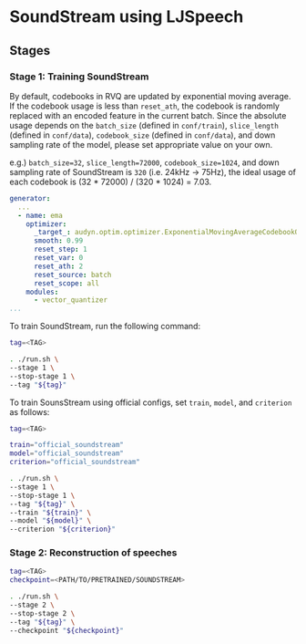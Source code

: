 # SoundStream using LJSpeech

## Stages

### Stage 1: Training SoundStream

By default, codebooks in RVQ are updated by exponential moving average.
If the codebook usage is less than `reset_ath`, the codebook is randomly replaced with an encoded feature in the current batch.
Since the absolute usage depends on the `batch_size`  (defined in `conf/train`), `slice_length` (defined in `conf/data`), `codebook_size` (defined in `conf/data`), and down sampling rate of the model, please set appropriate value on your own.

e.g.) `batch_size=32`, `slice_length=72000`, `codebook_size=1024`, and down sampling rate of SoundStream is `320` (i.e. 24kHz -> 75Hz), the ideal usage of each codebook is (32 * 72000) / (320 * 1024) = 7.03.

```yaml
generator:
  ...
  - name: ema
    optimizer:
      _target_: audyn.optim.optimizer.ExponentialMovingAverageCodebookOptimizer
      smooth: 0.99
      reset_step: 1
      reset_var: 0
      reset_ath: 2
      reset_source: batch
      reset_scope: all
    modules:
      - vector_quantizer
...
```

To train SoundStream, run the following command:

```sh
tag=<TAG>

. ./run.sh \
--stage 1 \
--stop-stage 1 \
--tag "${tag}"
```

To train SounsStream using official configs, set `train`, `model`, and `criterion` as follows:

```sh
tag=<TAG>

train="official_soundstream"
model="official_soundstream"
criterion="official_soundstream"

. ./run.sh \
--stage 1 \
--stop-stage 1 \
--tag "${tag}" \
--train "${train}" \
--model "${model}" \
--criterion "${criterion}"
```

### Stage 2: Reconstruction of speeches

```sh
tag=<TAG>
checkpoint=<PATH/TO/PRETRAINED/SOUNDSTREAM>

. ./run.sh \
--stage 2 \
--stop-stage 2 \
--tag "${tag}" \
--checkpoint "${checkpoint}"
```
